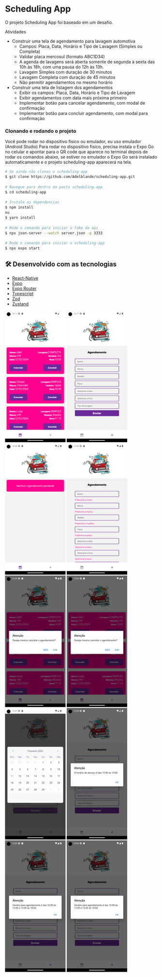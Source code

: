# Scheduling App

O projeto Scheduling App foi baseado em um desafio.

Atividades

- Construir uma tela de agendamento para lavagem automotiva
  - Campos: Placa, Data, Horário e Tipo de Lavagem (Simples ou Completa)
  - Validar placa mercosul (formato ABC1D34)
  - A agenda de lavagens será aberta somente de segunda à sexta das 10h às 18h, com uma pausa do 12h às 13h.
  - Lavagem Simples com duração de 30 minutos
  - Lavagem Completa com duração de 45 minutos
  - Não permitir agendamentos no mesmo horário
- Construir uma tela de listagem dos agendamentos
  - Exibir os campos: Placa, Data, Horário e Tipo de Lavagem
  - Exibir agendamentos com data mais próxima primeiro
  - Implementar botão para cancelar agendamento, com modal de confirmação
  - Implementar botão para concluir agendamento, com modal para confirmação

### Clonando e rodando o projeto

Você pode rodar no dispositivo fisico ou emulador, eu uso emulador (Android Studio)
Para rodar no dispositivo fisico, precisa instala o Expo Go no celular e apontar para o QR code que aparece no terminal depois de rodar os comandos abaixo, se estiver no emulador o Expo Go será instalado automaticamente e o projeto scheduling-app aparecerá na tela.

```bash
# Se ainda não clonou o scheduling-app
$ git clone https://github.com/Adelblande/scheduling-app.git

# Navegue para dentro da pasta scheduling-app
$ cd scheduling-app

# Instale as dependencias
$ npm install
ou
$ yarn install

# Rode o comando para iniciar o fake da api
$ npx json-server --watch server.json -p 3333

# Rode o comando para iniciar o scheduling-app
$ npx expo start

```

## 🛠️ Desenvolvido com as tecnologias

- [React-Native](https://reactnative.dev/)
- [Expo](https://expo.dev/)
- [Expo Router](https://docs.expo.dev/router/introduction/)
- [Typescript](https://www.typescriptlang.org/)
- [Zod](https://zod.dev/)
- [Zustand](https://zustand-demo.pmnd.rs/)

<p>
 <img alt="tela-de-agendamento" src="https://github.com/Adelblande/scheduling-app/blob/main/images/tela-de-agendamento.png" width="200px">

 <img alt="cadastro-de-agendamento" src="https://github.com/Adelblande/scheduling-app/blob/main/images/cadastro-de-agendamento.png" width="200px">

 <img alt="sem-agendamento" src="https://github.com/Adelblande/scheduling-app/blob/main/images/sem-agendamento.png" width="200px">

 <img alt="validações" src="https://github.com/Adelblande/scheduling-app/blob/main/images/validacoes.png" width="200px">

 <img alt="confirme-cancelamento" src="https://github.com/Adelblande/scheduling-app/blob/main/images/confirme-cancelamento.png" width="200px">

 <img alt="confirme-cancelamento" src="https://github.com/Adelblande/scheduling-app/blob/main/images/confirme-cancelamento.png" width="200px">

 <img alt="calendário" src="https://github.com/Adelblande/scheduling-app/blob/main/images/calendario.png" width="200px">

 <img alt="agendamento-almoço" src="https://github.com/Adelblande/scheduling-app/blob/main/images/agendamento-almoco.png" width="200px">

 <img alt="agendamento-fora-horario" src="https://github.com/Adelblande/scheduling-app/blob/main/images/agendamento-fora-horario.png" width="200px">

 <img alt="agendamento-fora-horario" src="https://github.com/Adelblande/scheduling-app/blob/main/images/agendamento-fora-horario.png" width="200px">
</p>
